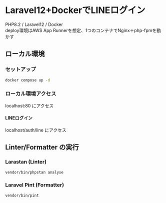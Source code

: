 # Laravel12+DockerでLINEログイン

PHP8.2 / Laravel12 / Docker  
deploy環境はAWS App Runnerを想定、1つのコンテナでNginx＋php-fpmを動かす

## ローカル環境

### セットアップ

```bash
docker compose up -d
```

### ローカル環境アクセス

localhost:80 にアクセス

#### LINEログイン

localhost/auth/line にアクセス

## Linter/Formatter の実行

### Larastan (Linter)

```bash
vendor/bin/phpstan analyse
```

### Laravel Pint (Formatter)

```bash
vendor/bin/pint
```
